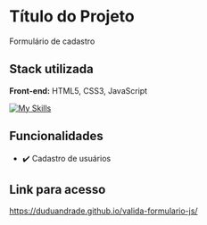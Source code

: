 # Título do Projeto
Formulário de cadastro

    
## Stack utilizada

**Front-end:** HTML5, CSS3, JavaScript

[![My Skills](https://skills.thijs.gg/icons?i=html,css,js&theme=light)](https://skills.thijs.gg)


## Funcionalidades
- ✔️ Cadastro de usuários

## Link para acesso
https://duduandrade.github.io/valida-formulario-js/